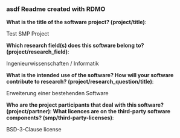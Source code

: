 ### asdf Readme created with RDMO

**What is the title of the software project? (project/title)**:

Test SMP Project

**Which research field(s) does this software belong to?
(project/research_field)**:

Ingenieurwissenschaften / Informatik

**What is the intended use of the software? How will your software
contribute to research? (project/research_question/title)**:

Erweiterung einer bestehenden Software

**Who are the project participants that deal with this software?
(project/partner)**: **What licences are on the third-party software
components? (smp/third-party-licenses)**:

BSD-3-Clause license
